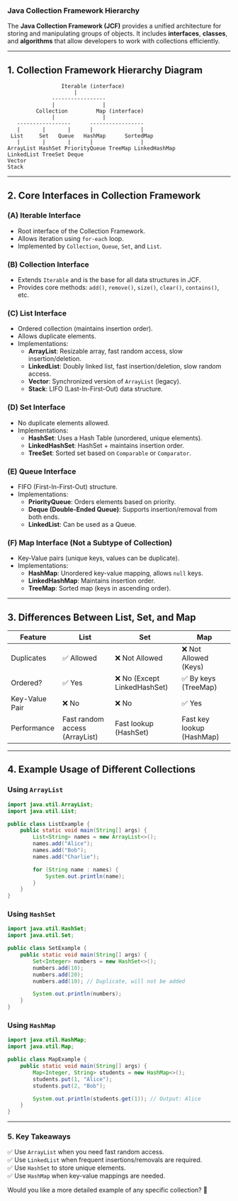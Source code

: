 ### **Java Collection Framework Hierarchy**
The **Java Collection Framework (JCF)** provides a unified architecture for storing and manipulating groups of objects. It includes **interfaces**, **classes**, and **algorithms** that allow developers to work with collections efficiently.

---

## **1. Collection Framework Hierarchy Diagram**
```
                 Iterable (interface)
                     |
              -----------------
              |               |
         Collection         Map (interface)
              |               |
   -----------------      -----------------
   |       |       |      |               |
 List     Set   Queue   HashMap      SortedMap
   |       |       |      |               |
ArrayList HashSet PriorityQueue TreeMap LinkedHashMap
LinkedList TreeSet Deque
Vector
Stack
```

---

## **2. Core Interfaces in Collection Framework**
### **(A) Iterable Interface**
- Root interface of the Collection Framework.
- Allows iteration using `for-each` loop.
- Implemented by `Collection`, `Queue`, `Set`, and `List`.

### **(B) Collection Interface**
- Extends `Iterable` and is the base for all data structures in JCF.
- Provides core methods: `add()`, `remove()`, `size()`, `clear()`, `contains()`, etc.

### **(C) List Interface**
- Ordered collection (maintains insertion order).
- Allows duplicate elements.
- Implementations:
  - **ArrayList**: Resizable array, fast random access, slow insertion/deletion.
  - **LinkedList**: Doubly linked list, fast insertion/deletion, slow random access.
  - **Vector**: Synchronized version of `ArrayList` (legacy).
  - **Stack**: LIFO (Last-In-First-Out) data structure.

### **(D) Set Interface**
- No duplicate elements allowed.
- Implementations:
  - **HashSet**: Uses a Hash Table (unordered, unique elements).
  - **LinkedHashSet**: HashSet + maintains insertion order.
  - **TreeSet**: Sorted set based on `Comparable` or `Comparator`.

### **(E) Queue Interface**
- FIFO (First-In-First-Out) structure.
- Implementations:
  - **PriorityQueue**: Orders elements based on priority.
  - **Deque (Double-Ended Queue)**: Supports insertion/removal from both ends.
  - **LinkedList**: Can be used as a Queue.

### **(F) Map Interface (Not a Subtype of Collection)**
- Key-Value pairs (unique keys, values can be duplicate).
- Implementations:
  - **HashMap**: Unordered key-value mapping, allows `null` keys.
  - **LinkedHashMap**: Maintains insertion order.
  - **TreeMap**: Sorted map (keys in ascending order).

---

## **3. Differences Between List, Set, and Map**
| Feature       | List       | Set        | Map          |
|--------------|-----------|-----------|-------------|
| Duplicates   | ✅ Allowed | ❌ Not Allowed | ❌ Not Allowed (Keys) |
| Ordered?     | ✅ Yes     | ❌ No (Except LinkedHashSet) | ✅ By keys (TreeMap) |
| Key-Value Pair | ❌ No     | ❌ No     | ✅ Yes |
| Performance  | Fast random access (ArrayList) | Fast lookup (HashSet) | Fast key lookup (HashMap) |

---

## **4. Example Usage of Different Collections**
### **Using `ArrayList`**
```java
import java.util.ArrayList;
import java.util.List;

public class ListExample {
    public static void main(String[] args) {
        List<String> names = new ArrayList<>();
        names.add("Alice");
        names.add("Bob");
        names.add("Charlie");

        for (String name : names) {
            System.out.println(name);
        }
    }
}
```

### **Using `HashSet`**
```java
import java.util.HashSet;
import java.util.Set;

public class SetExample {
    public static void main(String[] args) {
        Set<Integer> numbers = new HashSet<>();
        numbers.add(10);
        numbers.add(20);
        numbers.add(10); // Duplicate, will not be added

        System.out.println(numbers);
    }
}
```

### **Using `HashMap`**
```java
import java.util.HashMap;
import java.util.Map;

public class MapExample {
    public static void main(String[] args) {
        Map<Integer, String> students = new HashMap<>();
        students.put(1, "Alice");
        students.put(2, "Bob");

        System.out.println(students.get(1)); // Output: Alice
    }
}
```

---

### **5. Key Takeaways**
✅ Use `ArrayList` when you need fast random access.  
✅ Use `LinkedList` when frequent insertions/removals are required.  
✅ Use `HashSet` to store unique elements.  
✅ Use `HashMap` when key-value mappings are needed.  

Would you like a more detailed example of any specific collection? 🚀
